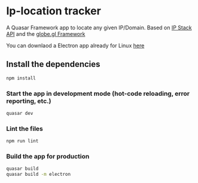 # Ip-location tracker 

A Quasar Framework app to locate any given IP/Domain.
Based on [IP Stack API](https://ipstack.com/product) and the [globe.gl Framework](https://github.com/vasturiano/globe.gl)

You can downlaod a Electron app already for Linux [here](https://github.com/KineticFox/ip-locator/releases/tag/v1.0.0)

## Install the dependencies
```bash
npm install
```

### Start the app in development mode (hot-code reloading, error reporting, etc.)
```bash
quasar dev
```

### Lint the files
```bash
npm run lint
```

### Build the app for production
```bash
quasar build
quasar build -m electron
```


